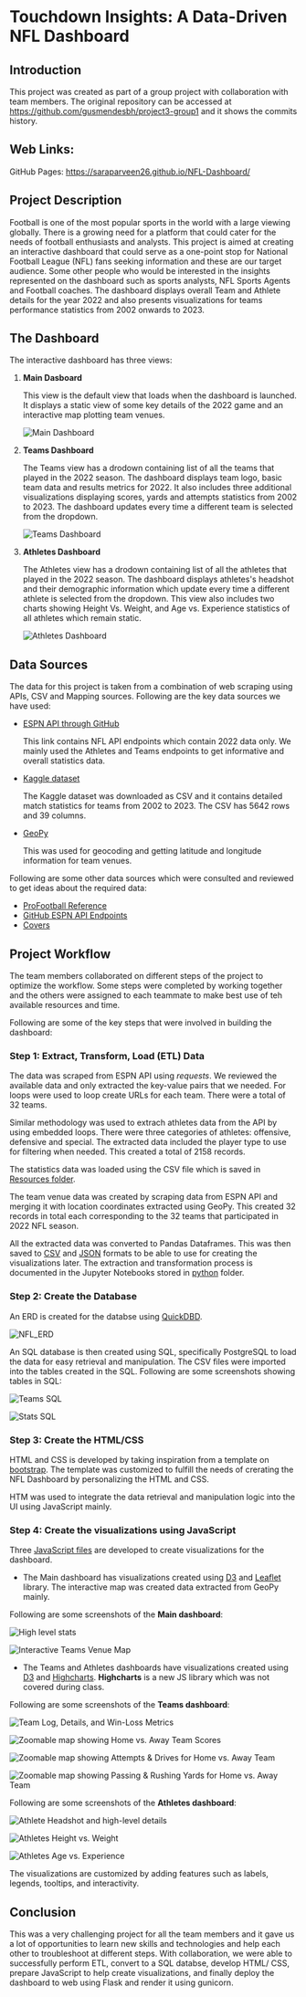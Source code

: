 # Touchdown Insights: A Data-Driven NFL Dashboard

## Introduction

This project was created as part of a group project with collaboration with team members. The original repository can be accessed at https://github.com/gusmendesbh/project3-group1 and it shows the commits history. 


## Web Links:

GitHub Pages: https://saraparveen26.github.io/NFL-Dashboard/


## Project Description 

Football is one of the most popular sports in the world with a large viewing globally. There is a growing need for a platform that could cater for the needs of football enthusiasts and analysts. This project is aimed at creating an interactive dashboard that could serve as a one-point stop for National Football League (NFL) fans seeking information and these are our target audience. Some other people who would be interested in the insights represented on the dashboard such as sports analysts, NFL Sports Agents and Football coaches. The dashboard displays overall Team and Athlete details for the year 2022 and also presents visualizations for teams performance statistics from 2002 onwards to 2023.


## The Dashboard

The interactive dashboard has three views:

1. **Main Dasboard**

    This view is the default view that loads when the dashboard is launched. It displays a static view of some key details of the 2022 game and an interactive map plotting team venues.

    ![Main Dashboard](data/Images/Image1.PNG)

2. **Teams Dashboard**

    The Teams view has a drodown containing list of all the teams that played in the 2022 season. The dashboard displays team logo, basic team data and results metrics for 2022. It also includes three additional visualizations displaying scores, yards and attempts statistics from 2002 to 2023. The dashboard updates every time a different team is selected from the dropdown.

    ![Teams Dashboard](data/Images/Image2.PNG)

3. **Athletes Dashboard**

    The Athletes view has a drodown containing list of all the athletes that played in the 2022 season. The dashboard displays athletes's headshot and their demographic information which update every time a different athlete is selected from the dropdown. This view also includes two charts showing Height Vs. Weight, and Age vs. Experience statistics of all athletes which remain static.

    ![Athletes Dashboard](data/Images/Image3.PNG)


## Data Sources

The data for this project is taken from a combination of web scraping using APIs, CSV and Mapping sources. Following are the key data sources we have used:

- [ESPN API through GitHub](https://gist.github.com/nntrn/ee26cb2a0716de0947a0a4e9a157bc1c)

    This link contains NFL API endpoints which contain 2022 data only. We mainly used the Athletes and Teams endpoints to get informative and overall statistics data.

- [Kaggle dataset](https://www.kaggle.com/datasets/cviaxmiwnptr/nfl-team-stats-20022019-espn?resource=download) 

    The Kaggle dataset was downloaded as CSV and it contains detailed match statistics for teams from 2002 to 2023. The CSV has 5642 rows and 39 columns.

- [GeoPy](https://geopy.readthedocs.io/en/stable/)

    This was used for geocoding and getting latitude and longitude information for team venues.

Following are some other data sources which were consulted and reviewed to get ideas about the required data:

- [ProFootball Reference](https://www.pro-football-reference.com/)
- [GitHub ESPN API Endpoints](https://gist.github.com/akeaswaran/b48b02f1c94f873c6655e7129910fc3b#nfl)
- [Covers](https://www.covers.com/picks/nfl)


## Project Workflow

The team members collaborated on different steps of the project to optimize the workflow. Some steps were completed by working together and the others were assigned to each teammate to make best use of teh available resources and time.

Following are some of the key steps that were involved in building the dashboard:


### **Step 1: Extract, Transform, Load (ETL) Data**

The data was scraped from ESPN API using *requests*. We reviewed the available data and only extracted the key-value pairs that we needed. For loops were used to loop create URLs for each team. There were a total of 32 teams. 

Similar methodology was used to extrach athletes data from the API by using embedded loops. There were three categories of athletes: offensive, defensive and special. The extracted data included the player type to use for filtering when needed. This created a total of 2158 records.

The statistics data was loaded using the CSV file which is saved in [Resources folder](data/Resources/).

The team venue data was created by scraping data from ESPN API and merging it with location coordinates extracted using GeoPy. This created 32 records in total each corresponding to the 32 teams that participated in 2022 NFL season.

All the extracted data was converted to Pandas Dataframes. This was then saved to [CSV](data/Outputs_CSV/) and [JSON](data/Outputs_JSON/) formats to be able to use for creating the visualizations later. The extraction and transformation process is documented in the Jupyter Notebooks stored in [python](python/) folder.


### **Step 2: Create the Database**

An ERD is created for the databse using [QuickDBD](https://www.quickdatabasediagrams.com/).

![NFL_ERD](sql/ERD/NFL_ERD.png)

An SQL database is then created using SQL, specifically PostgreSQL to load the data for easy retrieval and manipulation. The CSV files were imported into the tables created in the SQL. Following are some screenshots showing tables in SQL:

![Teams SQL](data/Images/Image13.PNG)

![Stats SQL](data/Images/Image14.PNG)


### **Step 3: Create the HTML/CSS**

HTML and CSS is developed by taking inspiration from a template on [bootstrap](https://bootstrapmade.com/website-templates/). The template was customized to fulfill the needs of crerating the NFL Dashboard by personalizing the HTML and CSS.

HTM was used to integrate the data retrieval and manipulation logic into the UI using JavaScript mainly.


### **Step 4: Create the visualizations using JavaScript**

Three [JavaScript files](js/) are developed to create visualizations for the dashboard.

- The Main dashboard has visualizations created using [D3](https://d3js.org/) and [Leaflet](https://leafletjs.com/) library. The interactive map was created data extracted from GeoPy mainly.  

Following are some screenshots of the **Main dashboard**:

![High level stats](data/Images/Image4.PNG)

![Interactive Teams Venue Map](data/Images/Image5.PNG)


- The Teams and Athletes dashboards have visualizations created using [D3](https://d3js.org/) and [Highcharts](https://www.highcharts.com/). **Highcharts** is a new JS library which was not covered during class.     

Following are some screenshots of the **Teams dashboard**:

![Team Log, Details, and Win-Loss Metrics](data/Images/Image6.PNG)

![Zoomable map showing Home vs. Away Team Scores](data/Images/Image7.PNG)

![Zoomable map showing Attempts & Drives for Home vs. Away Team](data/Images/Image8.PNG)

![Zoomable map showing Passing & Rushing Yards for Home vs. Away Team](data/Images/Image9.PNG)


Following are some screenshots of the **Athletes dashboard**:

![Athlete Headshot and high-level details](data/Images/Image10.PNG)

![Athletes Height vs. Weight](data/Images/Image11.PNG)

![Athletes Age vs. Experience](data/Images/Image12.PNG)


The visualizations are customized by adding features such as labels, legends, tooltips, and interactivity.


## Conclusion

This was a very challenging project for all the team members and it gave us a lot of opportunities to learn new skills and technologies and help each other to troubleshoot at different steps. With collaboration, we were able to successfully perform ETL, convert to a SQL databse, develop HTML/ CSS, prepare JavaScript to help create visualizations, and finally deploy the dashboard to web using Flask and render it using gunicorn.